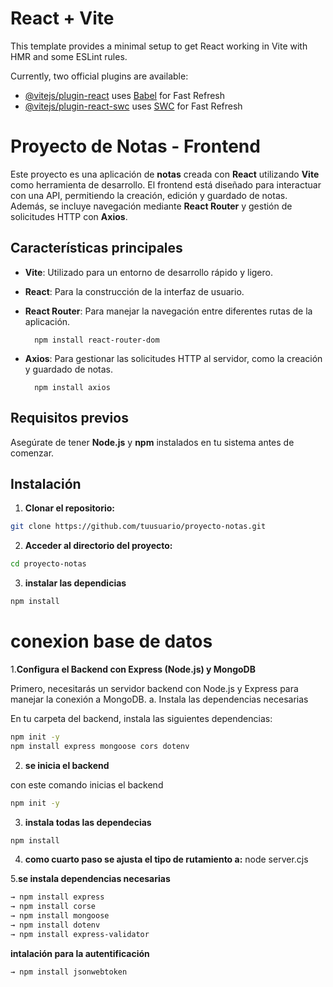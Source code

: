 # React + Vite

This template provides a minimal setup to get React working in Vite with HMR and some ESLint rules.

Currently, two official plugins are available:

- [@vitejs/plugin-react](https://github.com/vitejs/vite-plugin-react/blob/main/packages/plugin-react/README.md) uses [Babel](https://babeljs.io/) for Fast Refresh
- [@vitejs/plugin-react-swc](https://github.com/vitejs/vite-plugin-react-swc) uses [SWC](https://swc.rs/) for Fast Refresh




# Proyecto de Notas - Frontend

Este proyecto es una aplicación de **notas** creada con **React** utilizando **Vite** como herramienta de desarrollo. El frontend está diseñado para interactuar con una API, permitiendo la creación, edición y guardado de notas. Además, se incluye navegación mediante **React Router** y gestión de solicitudes HTTP con **Axios**.

## Características principales

- **Vite**: Utilizado para un entorno de desarrollo rápido y ligero.
- **React**: Para la construcción de la interfaz de usuario.
- **React Router**: Para manejar la navegación entre diferentes rutas de la aplicación.

        npm install react-router-dom

- **Axios**: Para gestionar las solicitudes HTTP al servidor, como la creación y guardado de notas.

        npm install axios


## Requisitos previos

Asegúrate de tener **Node.js** y **npm** instalados en tu sistema antes de comenzar.

## Instalación

1. **Clonar el repositorio:**
```bash
git clone https://github.com/tuusuario/proyecto-notas.git
```
2. **Acceder al directorio del proyecto:**

```bash
cd proyecto-notas
```
3. **instalar las dependicias**
```bash
npm install 
```

# conexion base de datos

1.**Configura el Backend con Express (Node.js) y MongoDB**

Primero, necesitarás un servidor backend con Node.js y Express para manejar la conexión a MongoDB.
a. Instala las dependencias necesarias

En tu carpeta del backend, instala las siguientes dependencias:
```bash
npm init -y
npm install express mongoose cors dotenv
```
        

2. **se inicia el backend**

con este comando inicias el backend
```bash
npm init -y
```
       

3. **instala todas las dependecias**
```bash
npm install 
```

4. **como cuarto paso se ajusta el tipo de rutamiento a:**
        node server.cjs

5.**se instala dependencias necesarias**

```bash
→ npm install express
→ npm install corse
→ npm install mongoose
→ npm install dotenv
→ npm install express-validator
```


**intalación para la autentificación**
```bash
→ npm install jsonwebtoken
```